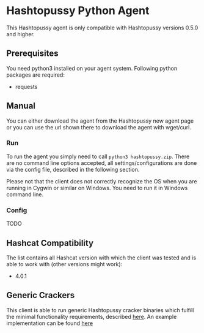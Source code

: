 # Hashtopussy Python Agent

This Hashtopussy agent is only compatible with Hashtopussy versions 0.5.0 and higher.

## Prerequisites

You need python3 installed on your agent system. 
Following python packages are required:

* requests

## Manual

You can either download the agent from the Hashtopussy new agent page or you can use the url shown there to download the agent with 
wget/curl.

### Run

To run the agent you simply need to call `python3 hashtopussy.zip`. There are no command line options accepted, all 
settings/configurations are done via the config file, described in the following section.

Please not that the client does not correctly recognize the OS when you are running in Cygwin or similar on Windows. You need to run it in Windows command line.

### Config

TODO

## Hashcat Compatibility

The list contains all Hashcat version with which the client was tested and is able to work with (other versions might work):

* 4.0.1

## Generic Crackers

This client is able to run generic Hashtopussy cracker binaries which fulfill the minimal functionality requirements, described [here](https://github.com/s3inlc/hashtopussy/tree/master/doc/README.md). An example implementation can be found [here](https://github.com/s3inlc/hashtopussy-cracker-generic)

